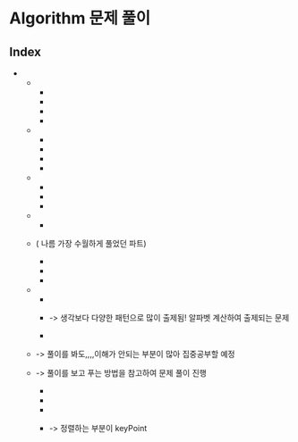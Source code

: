 # Algorithm 문제 풀이



## Index

- [프로그래머스]: https://programmers.co.kr/learn/challenges	"프로그래머스 고득점(Kit)"

  

  - [해시]: https://programmers.co.kr/learn/courses/30/parts/12077	"해시"

    - [완주하지 못한 선수]: https://github.com/chaminhye/Algorithm/blob/master/src/programmers/hash/NotFinishPlayer.java	"완주하지 못한 선수"

    - [전화번호]: https://github.com/chaminhye/Algorithm/blob/master/src/programmers/hash/PhoneNumberBook.java	"전화번호"

    - [위장]: https://github.com/chaminhye/Algorithm/blob/master/src/programmers/hash/Camouflage.java	"위장"

    - [베스트 앨범]: https://github.com/chaminhye/Algorithm/blob/master/src/programmers/hash/BestAlbum.java	"베스트 앨범"

      

  - [스택/큐]: https://programmers.co.kr/learn/courses/30/parts/12081	"스택/큐"

    - [주식가격]: https://github.com/chaminhye/Algorithm/blob/master/src/programmers/stackQueue/StockPrice.java	"주식가격"

    - [기능개발]: https://github.com/chaminhye/Algorithm/blob/master/src/programmers/stackQueue/FunctionDevelope.java	"기능개발"

    - [다리를 지나는 트럭]: https://github.com/chaminhye/Algorithm/blob/master/src/programmers/stackQueue/TruckCrossingBridge.java	"다리를 지나는 트럭"

    - [프린터]: https://github.com/chaminhye/Algorithm/blob/master/src/programmers/stackQueue/Printer.java	"프린터"

      

  - [힙]: https://programmers.co.kr/learn/courses/30/parts/12117	"힙"

    - [더 맵게]: https://github.com/chaminhye/Algorithm/blob/master/src/programmers/heap/MoreSpicy.java	"더 맵게"

    - [디스크 컨트롤러]: https://github.com/chaminhye/Algorithm/blob/master/src/programmers/heap/DiskController.java	"디스크 컨트롤러"

    - [이중 우선순위 큐]: https://github.com/chaminhye/Algorithm/blob/master/src/programmers/heap/DoublePriorityQueue.java	"이중 우선순위 큐"

      

  - [정렬]: https://programmers.co.kr/learn/courses/30/parts/12198

    - [K번째]: https://github.com/chaminhye/Algorithm/blob/master/src/programmers/sort/KthNumber.java	"K번째 수"

      

  - [완전탐색]: https://programmers.co.kr/learn/courses/30/parts/12230

     ( 나름 가장 수월하게 풀었던 파트)

    - [모의고사]: https://github.com/chaminhye/Algorithm/blob/master/src/programmers/bruteForce/PracticeTest.java	"모의고사"

    - [소수]: https://github.com/chaminhye/Algorithm/blob/master/src/programmers/bruteForce/PrimeNumber.java	"소수찾기"

    - [카펫]: https://github.com/chaminhye/Algorithm/blob/master/src/programmers/bruteForce/Carpet.java	"카펫"

      

  - [탐욕법]: https://programmers.co.kr/learn/courses/30/parts/12244

    - [체육복]: https://github.com/chaminhye/Algorithm/blob/master/src/programmers/greedy/GymClothes.java	"체육복"

    - [조이스틱]: https://github.com/chaminhye/Algorithm/blob/master/src/programmers/greedy/Joystick.java	"조이스틱★"

      -> 생각보다 다양한 패턴으로 많이 출제됨!  알파벳 계산하여 출제되는 문제 

    - [구명보트]: https://github.com/chaminhye/Algorithm/blob/master/src/programmers/greedy/Lifeboat.java	"구명보트"

      

  - [동적계획법]: https://programmers.co.kr/learn/courses/30/parts/12263

    -> 풀이를 봐도,,,,이해가 안되는 부분이 많아 집중공부할 예정

    

  - [깊이/너비 우선 탐색(DFS/BFS)]: https://programmers.co.kr/learn/courses/30/parts/12421

     -> 풀이를 보고 푸는 방법을 참고하여 문제 풀이 진행

    - [타겟 넘버]: https://github.com/chaminhye/Algorithm/blob/master/src/programmers/dfs/TargetNumber.java	"타겟 넘버"

    - [네트워크]: https://github.com/chaminhye/Algorithm/blob/master/src/programmers/dfs/Network.java	"네트워크"

      

    - [단어 변환]: https://github.com/chaminhye/Algorithm/blob/master/src/programmers/dfs/WordConversion.java	"단어 변환"

      

    - [여행경로]: https://github.com/chaminhye/Algorithm/blob/master/src/programmers/dfs/TravelRoute.java	"여행경로"

      -> 정렬하는 부분이 keyPoint

      

    

    
